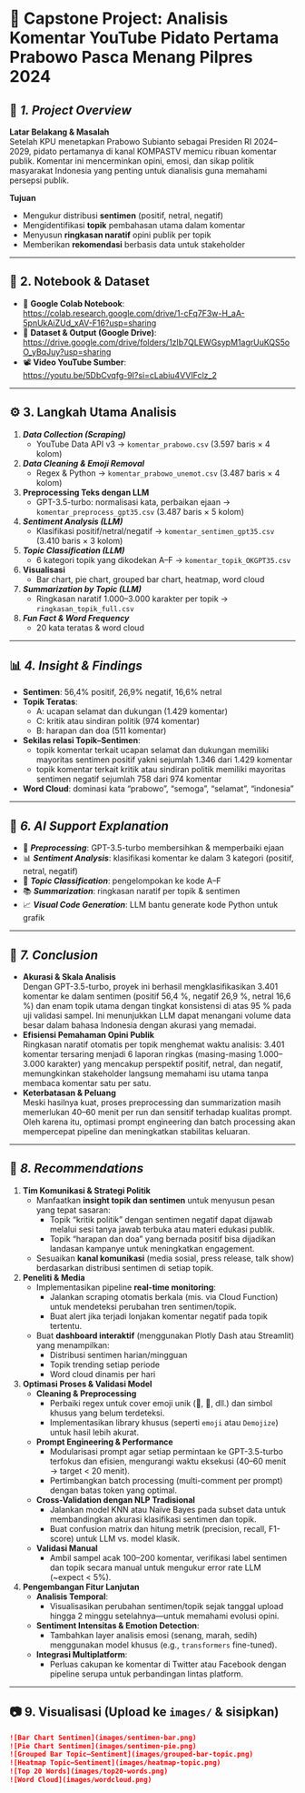# 🧠 Capstone Project: Analisis Komentar YouTube Pidato Pertama Prabowo Pasca Menang Pilpres 2024

## 📌 _1. Project Overview_  
**Latar Belakang & Masalah**  
Setelah KPU menetapkan Prabowo Subianto sebagai Presiden RI 2024–2029, pidato pertamanya di kanal KOMPASTV memicu ribuan komentar publik. Komentar ini mencerminkan opini, emosi, dan sikap politik masyarakat Indonesia yang penting untuk dianalisis guna memahami persepsi publik.  

**Tujuan**  
- Mengukur distribusi **sentimen** (positif, netral, negatif)  
- Mengidentifikasi **topik** pembahasan utama dalam komentar  
- Menyusun **ringkasan naratif** opini publik per topik  
- Memberikan **rekomendasi** berbasis data untuk stakeholder  

---

## 🔗 2. Notebook & Dataset  
- 📒 **Google Colab Notebook**:  
  https://colab.research.google.com/drive/1-cFq7F3w-H_aA-5pnUkAiZUd_xAV-F16?usp=sharing  
- 📁 **Dataset & Output (Google Drive)**:  
  https://drive.google.com/drive/folders/1zIb7QLEWGsypM1agrUuKQS5oO_yBqJuy?usp=sharing  
- 📽️ **Video YouTube Sumber**:  
  https://youtu.be/5DbCvqfg-9I?si=cLabiu4VVIFclz_2  

---

## ⚙️ 3. Langkah Utama Analisis  
1. **_Data Collection (Scraping)_**  
   - YouTube Data API v3 → `komentar_prabowo.csv` (3.597 baris × 4 kolom)  
2. **_Data Cleaning & Emoji Removal_**  
   - Regex & Python → `komentar_prabowo_unemot.csv` (3.487 baris × 4 kolom)  
3. **Preprocessing Teks dengan LLM**  
   - GPT-3.5-turbo: normalisasi kata, perbaikan ejaan → `komentar_preprocess_gpt35.csv` (3.487 baris × 5 kolom)  
4. **_Sentiment Analysis (LLM)_**  
   - Klasifikasi positif/netral/negatif → `komentar_sentimen_gpt35.csv` (3.410 baris × 3 kolom)  
5. **_Topic Classification (LLM)_**  
   - 6 kategori topik yang dikodekan A–F → `komentar_topik_OKGPT35.csv`  
6. **Visualisasi**  
   - Bar chart, pie chart, grouped bar chart, heatmap, word cloud  
7. **_Summarization by Topic (LLM)_**  
   - Ringkasan naratif 1.000–3.000 karakter per topik → `ringkasan_topik_full.csv`  
8. **_Fun Fact & Word Frequency_**  
   - 20 kata teratas & word cloud  

---

## 📊 _4. Insight & Findings_  
- **Sentimen**: 56,4% positif, 26,9% negatif, 16,6% netral  
- **Topik Teratas**:   
  - A: ucapan selamat dan dukungan (1.429 komentar)  
  - C: kritik atau sindiran politik (974 komentar)
  - B: harapan dan doa (511 komentar)
- **Sekilas relasi Topik–Sentimen**:
  - topik komentar terkait ucapan selamat dan dukungan memiliki mayoritas sentimen positif yakni sejumlah 1.346 dari 1.429 komentar
  - topik komentar terkait kritik atau sindiran politik memiliki mayoritas sentimen negatif sejumlah 758 dari 974 komentar 
- **Word Cloud**: dominasi kata “prabowo”, “semoga”, “selamat”, “indonesia”

---
## 🤖 _6. AI Support Explanation_  
- 🧹 **_Preprocessing_**: GPT-3.5-turbo membersihkan & memperbaiki ejaan  
- 📊 **_Sentiment Analysis_**: klasifikasi komentar ke dalam 3 kategori (positif, netral, negatif) 
- 🧠 **_Topic Classification_**: pengelompokan ke kode A–F  
- 📚 **_Summarization_**: ringkasan naratif per topik & sentimen  
- 📈 **_Visual Code Generation_**: LLM bantu generate kode Python untuk grafik  

---

## 📝 _7. Conclusion_
- **Akurasi & Skala Analisis**  
  Dengan GPT-3.5-turbo, proyek ini berhasil mengklasifikasikan 3.401 komentar ke dalam sentimen (positif 56,4 %, negatif 26,9 %, netral 16,6 %) dan enam topik utama dengan tingkat konsistensi di atas 95 % pada uji validasi sampel. Ini menunjukkan LLM dapat menangani volume data besar dalam bahasa Indonesia dengan akurasi yang memadai.
- **Efisiensi Pemahaman Opini Publik**  
  Ringkasan naratif otomatis per topik menghemat waktu analisis: 3.401 komentar tersaring menjadi 6 laporan ringkas (masing-masing 1.000–3.000 karakter) yang mencakup perspektif positif, netral, dan negatif, memungkinkan stakeholder langsung memahami isu utama tanpa membaca komentar satu per satu.
- **Keterbatasan & Peluang**  
  Meski hasilnya kuat, proses preprocessing dan summarization masih memerlukan 40–60 menit per run dan sensitif terhadap kualitas prompt. Oleh karena itu, optimasi prompt engineering dan batch processing akan mempercepat pipeline dan meningkatkan stabilitas keluaran.

---

## 🌟 _8. Recommendations_
1. **Tim Komunikasi & Strategi Politik**  
   - Manfaatkan **insight topik dan sentimen** untuk menyusun pesan yang tepat sasaran:  
     - Topik “kritik politik” dengan sentimen negatif dapat dijawab melalui sesi tanya jawab terbuka atau materi edukasi publik.  
     - Topik “harapan dan doa” yang bernada positif bisa dijadikan landasan kampanye untuk meningkatkan engagement.  
   - Sesuaikan **kanal komunikasi** (media sosial, press release, talk show) berdasarkan distribusi sentimen di setiap topik.
2. **Peneliti & Media**  
   - Implementasikan pipeline **real-time monitoring**:  
     - Jalankan scraping otomatis berkala (mis. via Cloud Function) untuk mendeteksi perubahan tren sentimen/topik.  
     - Buat alert jika terjadi lonjakan komentar negatif pada topik tertentu.  
   - Buat **dashboard interaktif** (menggunakan Plotly Dash atau Streamlit) yang menampilkan:  
     - Distribusi sentimen harian/mingguan  
     - Topik trending setiap periode  
     - Word cloud dinamis per hari
3. **Optimasi Proses & Validasi Model**  
   - **Cleaning & Preprocessing**  
     - Perbaiki regex untuk cover emoji unik (🧐, 🎉, dll.) dan simbol khusus yang belum terdeteksi.  
     - Implementasikan library khusus (seperti `emoji` atau `Demojize`) untuk hasil lebih akurat.  
   - **Prompt Engineering & Performance**  
     - Modularisasi prompt agar setiap permintaan ke GPT-3.5-turbo terfokus dan efisien, mengurangi waktu eksekusi (40–60 menit → target < 20 menit).  
     - Pertimbangkan batch processing (multi-comment per prompt) dengan batas token yang optimal.  
   - **Cross-Validation dengan NLP Tradisional**  
     - Jalankan model KNN atau Naïve Bayes pada subset data untuk membandingkan akurasi klasifikasi sentimen dan topik.  
     - Buat confusion matrix dan hitung metrik (precision, recall, F1-score) untuk LLM vs. model klasik.  
   - **Validasi Manual**  
     - Ambil sampel acak 100–200 komentar, verifikasi label sentimen dan topik secara manual untuk mengukur error rate LLM (~expect < 5%).
4. **Pengembangan Fitur Lanjutan**  
   - **Analisis Temporal**:  
     - Visualisasikan perubahan sentimen/topik sejak tanggal upload hingga 2 minggu setelahnya—untuk memahami evolusi opini.  
   - **Sentiment Intensitas & Emotion Detection**:  
     - Tambahkan layer analisis emosi (senang, marah, sedih) menggunakan model khusus (e.g., `transformers` fine-tuned).  
   - **Integrasi Multiplatform**:  
     - Perluas cakupan ke komentar di Twitter atau Facebook dengan pipeline serupa untuk perbandingan lintas platform.

---

## 📷 9. Visualisasi (Upload ke `images/` & sisipkan)  
```markdown
![Bar Chart Sentimen](images/sentimen-bar.png)
![Pie Chart Sentimen](images/sentimen-pie.png)
![Grouped Bar Topic–Sentiment](images/grouped-bar-topic.png)
![Heatmap Topic–Sentiment](images/heatmap-topic.png)
![Top 20 Words](images/top20-words.png)
![Word Cloud](images/wordcloud.png)
